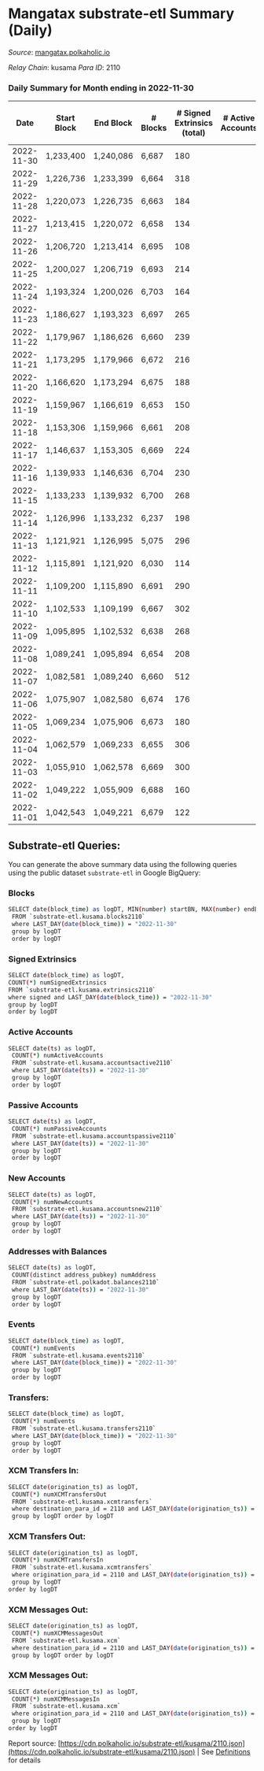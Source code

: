 # Mangatax substrate-etl Summary (Daily)

_Source_: [mangatax.polkaholic.io](https://mangatax.polkaholic.io)

*Relay Chain*: kusama
*Para ID*: 2110



### Daily Summary for Month ending in 2022-11-30


| Date | Start Block | End Block | # Blocks | # Signed Extrinsics (total) | # Active Accounts | # Passive | # New | # Addresses with Balances | # Events | # Transfers | # XCM Transfers In | # XCM Transfers Out | # XCM In | # XCM Out | Issues | 
| ---- | ----------- | --------- | -------- | --------------------------- | ----------------- | --------- | ----- | ------------------------- | -------- | ----------- | ------------------ | ------------------- | -------- | --------- | ------ |
| 2022-11-30 | 1,233,400 | 1,240,086 | 6,687 | 180 |  |  |  | 1,449 | 13,922 | 3  | 5 ($88.50) | 6 ($273.23) | 7 | 5 |  |
| 2022-11-29 | 1,226,736 | 1,233,399 | 6,664 | 318 |  |  |  | 1,447 | 14,119 |   | 12 ($109.98) | 8 ($480.19) | 14 | 10 |  |
| 2022-11-28 | 1,220,073 | 1,226,735 | 6,663 | 184 |  |  |  | 1,445 | 13,880 | 2  | 7 ($185.79) | 6 ($53.60) | 7 | 8 |  |
| 2022-11-27 | 1,213,415 | 1,220,072 | 6,658 | 134 |  |  |  | 1,445 | 13,740 | 1  | 5  | 5 ($374.67) | 6 | 6 |  |
| 2022-11-26 | 1,206,720 | 1,213,414 | 6,695 | 108 |  |  |  | 1,444 | 13,818 |   | 3  | 2 ($57.47) | 3 | 3 |  |
| 2022-11-25 | 1,200,027 | 1,206,719 | 6,693 | 214 |  |  |  | 1,444 | 13,964 |   | 9 ($74.85) | 6 ($108.16) | 10 | 11 |  |
| 2022-11-24 | 1,193,324 | 1,200,026 | 6,703 | 164 |  |  |  | 1,444 | 13,927 | 1  | 5 ($177.37) | 6 ($532.76) | 5 | 7 |  |
| 2022-11-23 | 1,186,627 | 1,193,323 | 6,697 | 265 |  |  |  | 1,444 | 14,094 |   | 10 ($219.61) | 12 ($2,140.90) | 10 | 14 |  |
| 2022-11-22 | 1,179,967 | 1,186,626 | 6,660 | 239 |  |  |  | 1,444 | 13,932 | 2  | 11 ($223.14) | 9 ($350.09) | 11 | 11 |  |
| 2022-11-21 | 1,173,295 | 1,179,966 | 6,672 | 216 |  |  |  | 1,442 | 13,961 | 1  | 6 ($236.90) | 8 ($464.56) | 7 | 12 |  |
| 2022-11-20 | 1,166,620 | 1,173,294 | 6,675 | 188 |  |  |  | 1,440 | 13,867 |   | 5 ($81.45) | 5 ($371.64) | 6 | 5 |  |
| 2022-11-19 | 1,159,967 | 1,166,619 | 6,653 | 150 |  |  |  | 1,440 | 13,798 |   | 2  | 1 ($1.21) | 2 | 2 |  |
| 2022-11-18 | 1,153,306 | 1,159,966 | 6,661 | 208 |  |  |  | 1,440 | 13,878 | 3  | 1 ($14.55) | 7 ($186.01) | 1 | 9 |  |
| 2022-11-17 | 1,146,637 | 1,153,305 | 6,669 | 224 |  |  |  | 1,439 | 13,977 | 4  | 13 ($6,670.97) | 8 ($487.23) | 14 | 15 |  |
| 2022-11-16 | 1,139,933 | 1,146,636 | 6,704 | 230 |  |  |  | 1,436 | 14,046 |   | 8 ($151.50) | 5 ($542.51) | 8 | 7 |  |
| 2022-11-15 | 1,133,233 | 1,139,932 | 6,700 | 268 |  |  |  | 1,436 | 14,071 |   | 11 ($808.44) | 10 ($1,656.95) | 12 | 11 |  |
| 2022-11-14 | 1,126,996 | 1,133,232 | 6,237 | 198 |  |  |  | 1,435 | 13,019 | 1  | 8 ($294.59) | 8 ($56.75) | 10 | 8 |  |
| 2022-11-13 | 1,121,921 | 1,126,995 | 5,075 | 296 |  |  |  | 1,435 | 10,869 |   | 12 ($191.17) | 5 ($137.91) | 13 | 10 |  |
| 2022-11-12 | 1,115,891 | 1,121,920 | 6,030 | 114 |  |  |  | 1,432 | 12,479 |   | 7 ($129.19) | 3  | 8 | 6 |  |
| 2022-11-11 | 1,109,200 | 1,115,890 | 6,691 | 290 |  |  |  | 1,431 | 14,097 |   | 13 ($220.95) | 11 ($430.62) | 15 | 10 |  |
| 2022-11-10 | 1,102,533 | 1,109,199 | 6,667 | 302 |  |  |  | 1,430 | 14,529 | 4  | 8 ($84.46) | 11 ($378.11) | 10 | 9 |  |
| 2022-11-09 | 1,095,895 | 1,102,532 | 6,638 | 268 |  |  |  | 1,430 | 13,942 |   | 16 ($620.51) | 7 ($1,292.97) | 18 | 9 |  |
| 2022-11-08 | 1,089,241 | 1,095,894 | 6,654 | 208 |  |  |  | 1,428 | 13,942 | 3  | 1 ($29.31) | 4 ($173.79) | 18 | 5 |  |
| 2022-11-07 | 1,082,581 | 1,089,240 | 6,660 | 512 |  |  |  | 1,422 | 14,432 | 6  | 14 ($7,944.04) | 7 ($83.33) | 51 | 7 |  |
| 2022-11-06 | 1,075,907 | 1,082,580 | 6,674 | 176 |  |  |  | 1,415 | 13,914 |   | 12 ($1,701.24) | 7 ($230.60) | 12 | 6 |  |
| 2022-11-05 | 1,069,234 | 1,075,906 | 6,673 | 180 |  |  |  | 1,412 | 13,894 | 1  | 21 ($690.13) | 12 ($975.37) | 33 | 19 |  |
| 2022-11-04 | 1,062,579 | 1,069,233 | 6,655 | 306 |  |  |  | 1,407 | 14,108 | 3  | 12 ($266.94) | 16 ($2,186.38) | 13 | 23 |  |
| 2022-11-03 | 1,055,910 | 1,062,578 | 6,669 | 300 |  |  |  | 1,402 | 14,091 | 1  | 13 ($485.32) | 9 ($270.66) | 14 | 10 |  |
| 2022-11-02 | 1,049,222 | 1,055,909 | 6,688 | 160 |  |  |  | 1,398 | 13,854 | 3  | 8 ($313.38) | 10 ($3,369.90) | 8 | 10 |  |
| 2022-11-01 | 1,042,543 | 1,049,221 | 6,679 | 122 |  |  |  | 1,397 | 13,813 | 1  | 6 ($277.97) | 5 ($677.24) | 6 | 5 |  |

## Substrate-etl Queries:
You can generate the above summary data using the following queries using the public dataset `substrate-etl` in Google BigQuery:

### Blocks
```bash
SELECT date(block_time) as logDT, MIN(number) startBN, MAX(number) endBN, COUNT(*) numBlocks 
 FROM `substrate-etl.kusama.blocks2110`  
 where LAST_DAY(date(block_time)) = "2022-11-30" 
 group by logDT 
 order by logDT
```

### Signed Extrinsics
```bash
SELECT date(block_time) as logDT, 
COUNT(*) numSignedExtrinsics 
FROM `substrate-etl.kusama.extrinsics2110`  
where signed and LAST_DAY(date(block_time)) = "2022-11-30" 
group by logDT 
order by logDT
```

### Active Accounts
```bash
SELECT date(ts) as logDT, 
 COUNT(*) numActiveAccounts 
 FROM `substrate-etl.kusama.accountsactive2110` 
 where LAST_DAY(date(ts)) = "2022-11-30" 
 group by logDT 
 order by logDT
```

### Passive Accounts
```bash
SELECT date(ts) as logDT, 
 COUNT(*) numPassiveAccounts 
 FROM `substrate-etl.kusama.accountspassive2110` 
 where LAST_DAY(date(ts)) = "2022-11-30" 
 group by logDT 
 order by logDT
```

### New Accounts
```bash
SELECT date(ts) as logDT, 
 COUNT(*) numNewAccounts 
 FROM `substrate-etl.kusama.accountsnew2110` 
 where LAST_DAY(date(ts)) = "2022-11-30" 
 group by logDT
 order by logDT
```

### Addresses with Balances
```bash
SELECT date(ts) as logDT,
 COUNT(distinct address_pubkey) numAddress 
 FROM `substrate-etl.polkadot.balances2110` 
 where LAST_DAY(date(ts)) = "2022-11-30" 
 group by logDT 
 order by logDT
```

### Events
```bash
SELECT date(block_time) as logDT, 
 COUNT(*) numEvents 
 FROM `substrate-etl.kusama.events2110` 
 where LAST_DAY(date(block_time)) = "2022-11-30" 
 group by logDT 
 order by logDT
```

### Transfers:
```bash
SELECT date(block_time) as logDT, 
 COUNT(*) numEvents 
 FROM `substrate-etl.kusama.transfers2110` 
 where LAST_DAY(date(block_time)) = "2022-11-30" 
 group by logDT 
 order by logDT
```

### XCM Transfers In:
```bash
SELECT date(origination_ts) as logDT, 
 COUNT(*) numXCMTransfersOut 
 FROM `substrate-etl.kusama.xcmtransfers` 
 where destination_para_id = 2110 and LAST_DAY(date(origination_ts)) = "2022-11-30" 
 group by logDT order by logDT
```

### XCM Transfers Out:
```bash
SELECT date(origination_ts) as logDT, 
 COUNT(*) numXCMTransfersIn 
 FROM `substrate-etl.kusama.xcmtransfers` 
 where origination_para_id = 2110 and LAST_DAY(date(origination_ts)) = "2022-11-30" 
 group by logDT 
order by logDT
```

### XCM Messages Out:
```bash
SELECT date(origination_ts) as logDT, 
 COUNT(*) numXCMMessagesOut 
 FROM `substrate-etl.kusama.xcm` 
 where destination_para_id = 2110 and LAST_DAY(date(origination_ts)) = "2022-11-30" 
 group by logDT order by logDT
```

### XCM Messages Out:
```bash
SELECT date(origination_ts) as logDT, 
 COUNT(*) numXCMMessagesIn 
 FROM `substrate-etl.kusama.xcm` 
 where origination_para_id = 2110 and LAST_DAY(date(origination_ts)) = "2022-11-30" 
 group by logDT 
order by logDT
```


Report source: [https://cdn.polkaholic.io/substrate-etl/kusama/2110.json](https://cdn.polkaholic.io/substrate-etl/kusama/2110.json) | See [Definitions](/DEFINITIONS.md) for details
